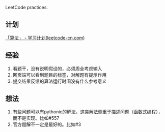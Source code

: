LeetCode practices.

## 计划
[「算法」 - 学习计划(leetcode-cn.com)](https://leetcode-cn.com/study-plan/algorithms)

## 经验
1. 看题干，没有说明假设的，必须周全考虑输入
2. 网页端可以看到题目的标签，对解题有提示作用
3. 提交结果反馈的算法运行时间没有什么参考意义

## 想法
1. 有些问题可以有pythonic的解法，这类解法侧重于描述问题（函数式编程），而不是实现。比如#557
2. 官方题解不一定是最好的。比如#3
